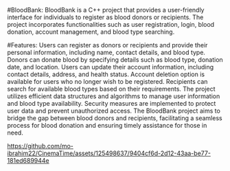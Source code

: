 #BloodBank:
BloodBank is a C++ project that provides a user-friendly interface for individuals to register as blood donors or recipients. The project incorporates functionalities such as user registration, login, blood donation, account management, and blood type searching.

#Features:
Users can register as donors or recipients and provide their personal information, including name, contact details, and blood type.
Donors can donate blood by specifying details such as blood type, donation date, and location.
Users can update their account information, including contact details, address, and health status.
Account deletion option is available for users who no longer wish to be registered.
Recipients can search for available blood types based on their requirements.
The project utilizes efficient data structures and algorithms to manage user information and blood type availability.
Security measures are implemented to protect user data and prevent unauthorized access.
The BloodBank project aims to bridge the gap between blood donors and recipients, facilitating a seamless process for blood donation and ensuring timely assistance for those in need.


https://github.com/mo-ibrahim22/CinemaTime/assets/125498637/9404cf6d-2d12-43aa-be77-181ed689944e

